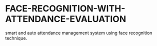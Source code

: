 # FACE-RECOGNITION-WITH-ATTENDANCE-EVALUATION
smart and auto attendance management system using face recognition technique.
